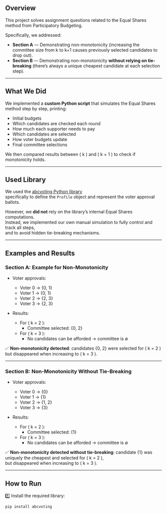 
## Overview

This project solves assignment questions related to the Equal Shares method from Participatory Budgeting.

Specifically, we addressed:
- **Section A** — Demonstrating non-monotonicity (increasing the committee size from k to k+1 causes previously selected candidates to drop out).
- **Section B** — Demonstrating non-monotonicity **without relying on tie-breaking** (there’s always a unique cheapest candidate at each selection step).

---

## What We Did

We implemented a **custom Python script** that simulates the Equal Shares method step by step, printing:
- Initial budgets
- Which candidates are checked each round
- How much each supporter needs to pay
- Which candidates are selected
- How voter budgets update
- Final committee selections

We then compared results between \( k \) and \( k + 1 \) to check if monotonicity holds.

---

## Used Library

We used the [abcvoting Python library](https://github.com/martinlackner/abcvoting)  
specifically to define the `Profile` object and represent the voter approval ballots.

However, we **did not** rely on the library’s internal Equal Shares computations.  
Instead, we implemented our own manual simulation to fully control and track all steps,  
and to avoid hidden tie-breaking mechanisms.

---

## Examples and Results

### **Section A**: Example for Non-Monotonicity

- Voter approvals:
    - Voter 0 → {0, 1}  
    - Voter 1 → {0, 1}  
    - Voter 2 → {2, 3}  
    - Voter 3 → {2, 3}

- Results:
    - For \( k = 2 \):
        - Committee selected: {0, 2}
    - For \( k = 3 \):
        - No candidates can be afforded → committee is ∅

✅ **Non-monotonicity detected**: candidates {0, 2} were selected for \( k = 2 \) but disappeared when increasing to \( k = 3 \).

---

### **Section B**: Non-Monotonicity Without Tie-Breaking

- Voter approvals:
    - Voter 0 → {0}  
    - Voter 1 → {1}  
    - Voter 2 → {1, 2}  
    - Voter 3 → {3}

- Results:
    - For \( k = 2 \):
        - Committee selected: {1}
    - For \( k = 3 \):
        - No candidates can be afforded → committee is ∅

✅ **Non-monotonicity detected without tie-breaking**: candidate {1} was uniquely the cheapest and selected for \( k = 2 \),  
but disappeared when increasing to \( k = 3 \).

---

## How to Run

1️⃣ Install the required library:
```bash
pip install abcvoting
